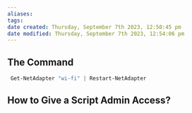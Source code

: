 ```yaml
---
aliases: 
tags: 
date created: Thursday, September 7th 2023, 12:50:45 pm
date modified: Thursday, September 7th 2023, 12:54:06 pm
---
```


## The Command

```powershell
 Get-NetAdapter "wi-fi" | Restart-NetAdapter
```

## How to Give a Script Admin Access?